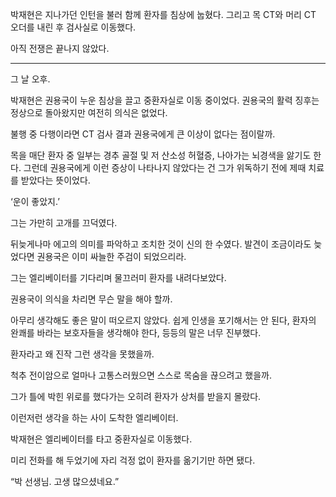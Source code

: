 박재현은 지나가던 인턴을 불러 함께 환자를 침상에 눕혔다. 그리고 목 CT와 머리 CT 오더를 내린 후 검사실로 이동했다.

아직 전쟁은 끝나지 않았다.

* * *

그 날 오후.

박재현은 권용국이 누운 침상을 끌고 중환자실로 이동 중이었다. 권용국의 활력 징후는 정상으로 돌아왔지만 여전히 의식은 없었다.

불행 중 다행이라면 CT 검사 결과 권용국에게 큰 이상이 없다는 점이랄까.

목을 매단 환자 중 일부는 경추 골절 및 저 산소성 허혈증, 나아가는 뇌경색을 앓기도 한다. 그런데 권용국에게 이런 증상이 나타나지 않았다는 건 그가 위독하기 전에 제때 치료를 받았다는 뜻이었다.

‘운이 좋았지.’

그는 가만히 고개를 끄덕였다.

뒤늦게나마 에고의 의미를 파악하고 조치한 것이 신의 한 수였다. 발견이 조금이라도 늦었다면 권용국은 이미 싸늘한 주검이 되었으리라.

그는 엘리베이터를 기다리며 물끄러미 환자를 내려다보았다.

권용국이 의식을 차리면 무슨 말을 해야 할까.

아무리 생각해도 좋은 말이 떠오르지 않았다. 쉽게 인생을 포기해서는 안 된다, 환자의 완쾌를 바라는 보호자들을 생각해야 한다, 등등의 말은 너무 진부했다.

환자라고 왜 진작 그런 생각을 못했을까.

척추 전이암으로 얼마나 고통스러웠으면 스스로 목숨을 끊으려고 했을까.

그가 틀에 박힌 위로를 했다가는 오히려 환자가 상처를 받을지 몰랐다.

이런저런 생각을 하는 사이 도착한 엘리베이터.

박재현은 엘리베이터를 타고 중환자실로 이동했다.

미리 전화를 해 두었기에 자리 걱정 없이 환자를 옮기기만 하면 됐다.

“박 선생님. 고생 많으셨네요.”
